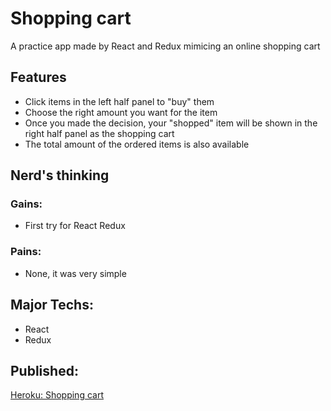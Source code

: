 # Shopping cart

A practice app made by React and Redux mimicing an online shopping cart

## Features
- Click items in the left half panel to "buy" them
- Choose the right amount you want for the item
- Once you made the decision, your "shopped" item will be shown in the right half panel as the shopping cart
- The total amount of the ordered items is also available

## Nerd's thinking
### Gains:
- First try for React Redux

### Pains:
- None, it was very simple

## Major Techs:
- React
- Redux

## Published:
[Heroku: Shopping cart](https://react-shoppingcart.herokuapp.com/)
